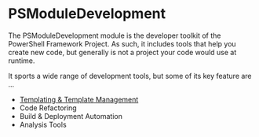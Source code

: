 ﻿---
sidebar_position: 1
---

# PSModuleDevelopment

The PSModuleDevelopment module is the developer toolkit of the PowerShell Framework Project.
As such, it includes tools that help you create new code, but generally is not a project your code would use at runtime.

It sports a wide range of development tools, but some of its key feature are ...

+ [Templating & Template Management](Templates/overview.md)
+ Code Refactoring
+ Build & Deployment Automation
+ Analysis Tools
